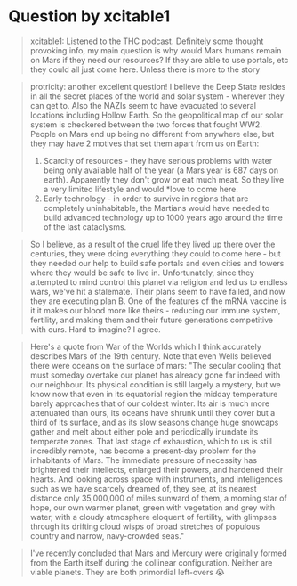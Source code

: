 # Question by xcitable1

> xcitable1: Listened to the THC podcast.  Definitely some thought provoking info, my main question is why would Mars humans remain on Mars if they need our resources?  If they are able to use portals, etc they could all just come here.  Unless there is more to the story

> protricity: another excellent question! I believe the Deep State resides in all the secret places of the world and solar system - wherever they can get to. Also the NAZIs seem to have evacuated to several locations including Hollow Earth. So the geopolitical map of our solar system is checkered between the two forces that fought WW2.
> People on Mars end up being no different from anywhere else, but they may have 2 motives that set them apart from us on Earth:
> 1. Scarcity of resources - they have serious problems with water being only available half of the year (a Mars year is 687 days on earth). Apparently they don't grow or eat much meat. So they live a very limited lifestyle and would *love to come here.
> 2. Early technology - in order to survive in regions that are completely uninhabitable, the Martians would have needed to build advanced technology up to 1000 years ago around the time of the last cataclysms.

> So I believe, as a result of the cruel life they lived up there over the centuries, they were doing everything they could to come here - but they needed our help to build safe portals and even cities and towers where they would be safe to live in.
> Unfortunately, since they attempted to mind control this planet via religion and led us to endless wars, we've hit a stalemate. Their plans seem to have failed, and now they are executing plan B.
> One of the features of the mRNA vaccine is it it makes our blood more like theirs - reducing our immune system, fertility, and making them and their future generations competitive with ours. Hard to imagine? I agree.

> Here's a quote from War of the Worlds which I think accurately describes Mars of the 19th century. Note that even Wells believed there were oceans on the surface of mars:
> "The secular cooling that must someday overtake our planet has already gone far indeed with our neighbour. Its physical condition is still largely a mystery, but we know now that even in its equatorial region the midday temperature barely approaches that of our coldest winter. Its air is much more attenuated than ours, its oceans have shrunk until they cover but a third of its surface, and as its slow seasons change huge snowcaps gather and melt about either pole and periodically inundate its temperate zones. That last stage of exhaustion, which to us is still incredibly remote, has become a present-day problem for the inhabitants of Mars. The immediate pressure of necessity has brightened their intellects, enlarged their powers, and hardened their hearts. And looking across space with instruments, and intelligences such as we have scarcely dreamed of, they see, at its nearest distance only 35,000,000 of miles sunward of them, a morning star of hope, our own warmer planet, green with vegetation and grey with water, with a cloudy atmosphere eloquent of fertility, with glimpses through its drifting cloud wisps of broad stretches of populous country and narrow, navy-crowded seas."

> I've recently concluded that Mars and Mercury were originally formed from the Earth itself during the collinear configuration. 
> Neither are viable planets. 
> They are both primordial left-overs :sob: